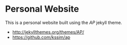 # Personal Website
This is a personal website built using the *AP* jekyll theme. 
* http://jekyllthemes.org/themes/AP/
* https://github.com/kssim/ap